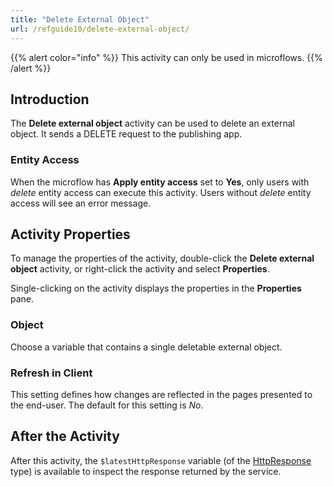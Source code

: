 ```yaml
---
title: "Delete External Object"
url: /refguide10/delete-external-object/
---
```


{{% alert color="info" %}}
This activity can only be used in microflows.
{{% /alert %}}

## Introduction

The **Delete external object** activity can be used to delete an external object. It sends a DELETE request to the publishing app.

### Entity Access

When the microflow has **Apply entity access** set to **Yes**, only users with *delete* entity access can execute this activity. Users without *delete* entity access will see an error message.

## Activity Properties

To manage the properties of the activity, double-click the **Delete external object** activity, or right-click the activity and select **Properties**. 

Single-clicking on the activity displays the properties in the **Properties** pane.

### Object

Choose a variable that contains a single deletable external object.

### Refresh in Client

This setting defines how changes are reflected in the pages presented to the end-user. The default for this setting is *No*.

## After the Activity

After this activity, the `$latestHttpResponse` variable (of the [HttpResponse](/refguide10/http-request-and-response-entities/#http-response) type) is available to inspect the response returned by the service.
